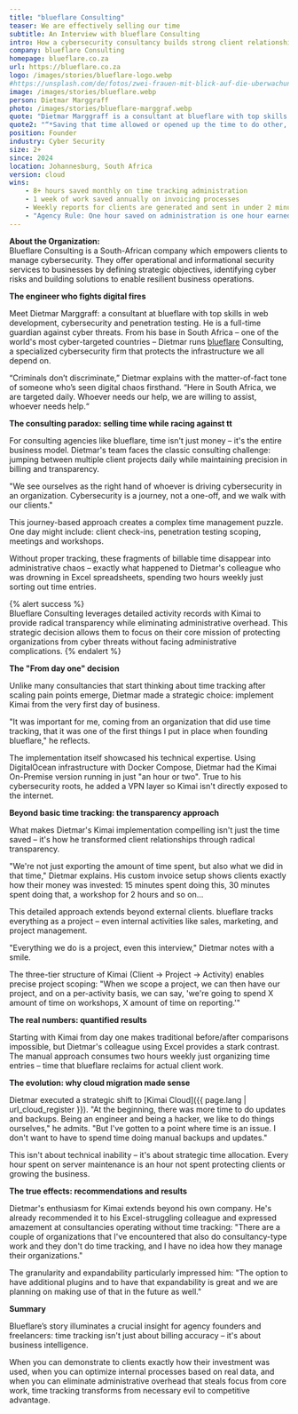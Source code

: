 ```yaml
---
title: "blueflare Consulting"
teaser: We are effectively selling our time
subtitle: An Interview with blueflare Consulting
intro: How a cybersecurity consultancy builds strong client relationships through strategic billing transparency
company: blueflare Consulting
homepage: blueflare.co.za
url: https://blueflare.co.za
logo: /images/stories/blueflare-logo.webp
#https://unsplash.com/de/fotos/zwei-frauen-mit-blick-auf-die-uberwachungskamera-oben-auf-der-struktur-montiert-fPxOowbR6ls
image: /images/stories/blueflare.webp
person: Dietmar Marggraff
photo: /images/stories/blueflare-marggraf.webp
quote: "Dietmar Marggraff is a consultant at blueflare with top skills in web development, cybersecurity and penetration testing"
quote2: "“*Saving that time allowed or opened up the time to do other, if I can say, more important things—building the business, working on client work*,“ Dietmar emphasizes."
position: Founder
industry: Cyber Security
size: 2+
since: 2024
location: Johannesburg, South Africa
version: cloud
wins:
    - 8+ hours saved monthly on time tracking administration
    - 1 week of work saved annually on invoicing processes
    - Weekly reports for clients are generated and sent in under 2 minutes
    - "Agency Rule: One hour saved on administration is one hour earned on consulting"
---
```


**About the Organization:**  
Blueflare Consulting is a South-African company which empowers clients to manage cybersecurity. 
They offer operational and informational security services to businesses by defining strategic objectives, identifying cyber risks and building solutions to enable resilient business operations.

**The engineer who fights digital fires**

Meet Dietmar Marggraff: a consultant at blueflare with top skills in web development, cybersecurity and penetration testing. 
He is a full-time guardian against cyber threats. 
From his base in South Africa – one of the world's most cyber-targeted countries – Dietmar runs [blueflare](https://blueflare.co.za/) Consulting, a specialized cybersecurity firm that protects the infrastructure we all depend on.

“Criminals don’t discriminate,” Dietmar explains with the matter-of-fact tone of someone who’s seen digital chaos firsthand. “Here in South Africa, we are targeted daily. Whoever needs our help, we are willing to assist, whoever needs help.“

<!-- PARTS -->

**The consulting paradox: selling time while racing against tt**

For consulting agencies like blueflare, time isn't just money – it's the entire business model. Dietmar's team faces the classic consulting challenge: 
jumping between multiple client projects daily while maintaining precision in billing and transparency.

"We see ourselves as the right hand of whoever is driving cybersecurity in an organization. Cybersecurity is a journey, not a one-off, and we walk with our clients."

This journey-based approach creates a complex time management puzzle. One day might include: client check-ins, penetration testing scoping, meetings and workshops.

Without proper tracking, these fragments of billable time disappear into administrative chaos – exactly what happened to Dietmar's colleague who was drowning in Excel spreadsheets, spending two hours weekly just sorting out time entries.

{% alert success %}  
Blueflare Consulting leverages detailed activity records with Kimai to provide radical transparency while eliminating administrative overhead. 
This strategic decision allows them to focus on their core mission of protecting organizations from cyber threats without facing administrative complications.
{% endalert %}

**The "From day one" decision**

Unlike many consultancies that start thinking about time tracking after scaling pain points emerge, Dietmar made a strategic choice: implement Kimai from the very first day of business.

"It was important for me, coming from an organization that did use time tracking, that it was one of the first things I put in place when founding blueflare," he reflects.

The implementation itself showcased his technical expertise. Using DigitalOcean infrastructure with Docker Compose, Dietmar had the Kimai On-Premise version running in just "an hour or two". 
True to his cybersecurity roots, he added a VPN layer so Kimai isn't directly exposed to the internet.

**Beyond basic time tracking: the transparency approach**

What makes Dietmar's Kimai implementation compelling isn't just the time saved – it's how he transformed client relationships through radical transparency.

"We're not just exporting the amount of time spent, but also what we did in that time," Dietmar explains. 
His custom invoice setup shows clients exactly how their money was invested: 15 minutes spent doing this, 30 minutes spent doing that, a workshop for 2 hours and so on…

This detailed approach extends beyond external clients. blueflare tracks everything as a project – even internal activities like sales, marketing, and project management. 

"Everything we do is a project, even this interview," Dietmar notes with a smile.

The three-tier structure of Kimai (Client → Project → Activity) enables precise project scoping: 
"When we scope a project, we can then have our project, and on a per-activity basis, we can say, 'we're going to spend X amount of time on workshops, X amount of time on reporting.'"

**The real numbers: quantified results**

Starting with Kimai from day one makes traditional before/after comparisons impossible, but Dietmar's colleague using Excel provides a stark contrast. 
The manual approach consumes two hours weekly just organizing time entries – time that blueflare reclaims for actual client work.

<!-- PARTS -->

**The evolution: why cloud migration made sense**

Dietmar executed a strategic shift to [Kimai Cloud]({{ page.lang | url_cloud_register }}).
"At the beginning, there was more time to do updates and backups. 
Being an engineer and being a hacker, we like to do things ourselves," he admits. "But I've gotten to a point where time is an issue. I don't want to have to spend time doing manual backups and updates."

This isn't about technical inability – it's about strategic time allocation. 
Every hour spent on server maintenance is an hour not spent protecting clients or growing the business.

**The true effects: recommendations and results**

Dietmar's enthusiasm for Kimai extends beyond his own company. He's already recommended it to his Excel-struggling colleague and expressed amazement at consultancies operating without time tracking: 
"There are a couple of organizations that I've encountered that also do consultancy-type work and they don't do time tracking, and I have no idea how they manage their organizations."

The granularity and expandability particularly impressed him: "The option to have additional plugins and to have that expandability is great and we are planning on making use of that in the future as well."

**Summary**

Blueflare’s story illuminates a crucial insight for agency founders and freelancers: time tracking isn't just about billing accuracy – it's about business intelligence.

When you can demonstrate to clients exactly how their investment was used, when you can optimize internal processes based on real data, 
and when you can eliminate administrative overhead that steals focus from core work, time tracking transforms from necessary evil to competitive advantage.

